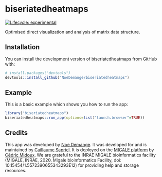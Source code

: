 
<!-- README.md is generated from README.Rmd. Please edit that file -->

# biseriatedheatmaps

<!-- badges: start -->

[![Lifecycle:
experimental](https://img.shields.io/badge/lifecycle-experimental-orange.svg)](https://lifecycle.r-lib.org/articles/stages.html#experimental)
<!-- badges: end -->

Optimised direct visualization and analysis of matrix data structure.

## Installation

You can install the development version of biseriatedheatmaps from
[GitHub](https://github.com/) with:

``` r
# install.packages("devtools")
devtools::install_github("NoeDemange/biseriatedheatmaps")
```

## Example

This is a basic example which shows you how to run the app:

``` r
library("biseriatedheatmaps")
biseriatedheatmaps::run_app(options=list("launch.browser"=TRUE))
```

## Credits

This app was developed by [Noe Demange](https://github.com/NoeDemange).
It was developed for and is maintained by [Guillaume
Sapriel](https://orcid.org/0000-0003-0549-9376). It is deployed on the
[MIGALE platform](https://migale.inrae.fr/) by [Cédric
Midoux](https://orcid.org/0000-0002-7964-0929). We are grateful to the
INRAE MIGALE bioinformatics facility (MIGALE, INRAE, 2020. Migale
bioinformatics Facility, doi: 10.15454/1.5572390655343293E12) for
providing help and storage resources.
